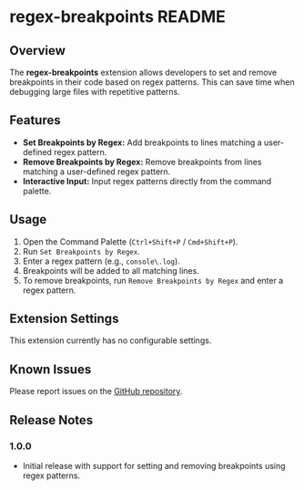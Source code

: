 # regex-breakpoints README

## Overview

The **regex-breakpoints** extension allows developers to set and remove breakpoints in their code based on regex patterns. This can save time when debugging large files with repetitive patterns.

## Features

- **Set Breakpoints by Regex:** Add breakpoints to lines matching a user-defined regex pattern.
- **Remove Breakpoints by Regex:** Remove breakpoints from lines matching a user-defined regex pattern.
- **Interactive Input:** Input regex patterns directly from the command palette.

## Usage

1. Open the Command Palette (`Ctrl+Shift+P` / `Cmd+Shift+P`).
2. Run `Set Breakpoints by Regex`.
3. Enter a regex pattern (e.g., `console\.log`).
4. Breakpoints will be added to all matching lines.
5. To remove breakpoints, run `Remove Breakpoints by Regex` and enter a regex pattern.

## Extension Settings

This extension currently has no configurable settings.

## Known Issues

Please report issues on the [GitHub repository](https://github.com/quecot/regex-breakpoints/issues).

## Release Notes

### 1.0.0

- Initial release with support for setting and removing breakpoints using regex patterns.

